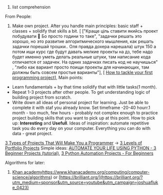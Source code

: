  1) list comprehension






From People:
1) Make own project. After you handle main principles: basic staff + classes + solidify that skills a bit. [ ["Краще ціль ставити якийсь проект побудувати 🙂 Бо просто години то таке", 
"задачки решать это хорошо, но это развитие алгоритмического мышления, как решать задачки порешай трошки.. Оля правда дохера нарешала) штук 150 а потом ищи курс где будут давать мелкие проекты на дз, тебе надо будет именно уметь делать реальные штуки, там написание кода отличается от задачек. На одних задачках писать код не научишься" , "либо как вариант просто поищи проекты для начинающих, там должны быть совсем простые варианты"], [ [How to tackle your first programming project](https://www.youtube.com/watch?v=h2jLEtVVlP0)], Main points:
- Learn fundamentals + by that time solidify that with little tasks(1 month).
- Repeat 1-3 projects after other people. To get understanding logic of building project from scratch.      
- Write down all ideas of personal project for learning. Just be able to complete it with staf you already know. Set timeframe -20-40 hourr.1  month - too much, few hours - probably not complex enough to practice project building skills that you want to pick up at this point. How to pick up: **Interesting**  and **Usefull**. Ideas of inspiration: automate repetitive task you do every day on your computer. Everything you can do with data - great project. 
                                                                                
                                                                                                            

[3 Types of Projects That Will Make You a Programmer](https://www.youtube.com/watch?v=RYE0QQKJI9o) -> [3 Levels of Portfolio Projects](https://github.com/andysterks/three-levels-of-projects) 
Simple ideas: [AUTOMATE YOUR LIFE USING PYTHON - 3 Beginner Projects (tutorial)](https://www.youtube.com/watch?v=ZRlbf5P2iMA), [3 Python Automation Projects - For Beginners](https://www.youtube.com/watch?v=Oz3W-LKfafE)    

                                                                                                              
                                                                                                              
                                                                                                              
                                                                                                              
                                                                                                        
Algorithms for later:
1) [Khan academy](https://www.khanacademy.org/computing/computer-science/algorithms)https://www.khanacademy.org/computing/computer-science/algorithms) or [https://brilliant.org/](https://brilliant.org/?utm_medium=sponsor&utm_source=youtube&utm_campaign=joshuafluke_0423)
